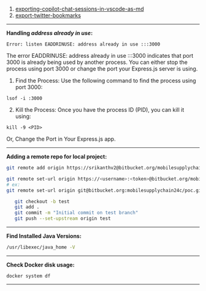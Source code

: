 
1. [exporting-copilot-chat-sessions-in-vscode-as-md](./snippets/exporting-copilot-chat-sessions-in-vscode-as-md.md)
2. [export-twitter-bookmarks](./snippets/export-twitter-bookmarks.md)


---

**Handling *address already in use*:**

```
Error: listen EADDRINUSE: address already in use :::3000
```

The error EADDRINUSE: address already in use :::3000 indicates that port 3000 is already being used by another process. You can either stop the process using port 3000 or change the port your Express.js server is using.

1. Find the Process: Use the following command to find the process using port 3000:
```
lsof -i :3000
```
2. Kill the Process: Once you have the process ID (PID), you can kill it using:
```
kill -9 <PID>
```

Or, Change the Port in Your Express.js app.


---

**Adding a remote repo for local project:**

```sh
git remote add origin https://srikanthv2@bitbucket.org/mobilesupplychain24c/poc.git

git remote set-url origin https://<username>:<token>@bitbucket.org/mobilesupplychain24c/poc.git
# ex:
git remote set-url origin git@bitbucket.org:mobilesupplychain24c/poc.git

   git checkout -b test
   git add .
   git commit -m "Initial commit on test branch"
   git push --set-upstream origin test
```


---

**Find Installed Java Versions:**

```sh
/usr/libexec/java_home -V
```

---

**Check Docker disk usage:**

```
docker system df
```

---

